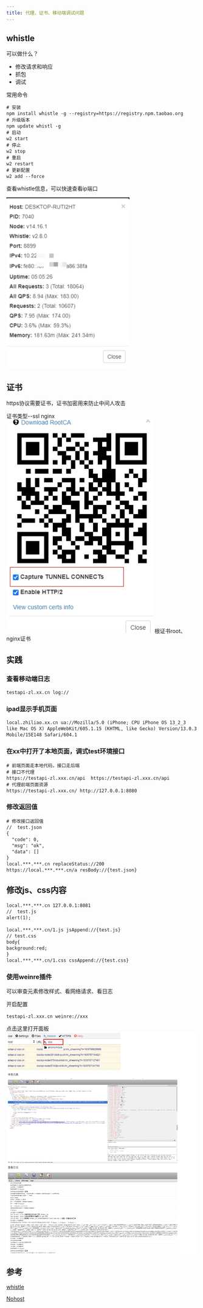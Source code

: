 ```yaml
---
title: 代理、证书、移动端调试问题
---
```


## whistle
可以做什么？

- 修改请求和响应
- 抓包
- 调试

常用命令
```
# 安装
npm install whistle -g --registry=https://registry.npm.taobao.org
# 升级版本
npm update whistl -g 
# 启动
w2 start
# 停止
w2 stop
# 重启
w2 restart
# 更新配置
w2 add --force
```

查看whistle信息，可以快速查看ip端口

![whistle信息](./images/1636387236745.jpg)

## 证书
https协议需要证书，证书加密用来防止中间人攻击

证书类型--ssl nginx
![证书下载](./images/1636387388315.jpg)
根证书root、nginx证书

## 实践

### 查看移动端日志
```
testapi-zl.xx.cn log://
```

### ipad显示手机页面
```
local.zhiliao.xx.cn ua://Mozilla/5.0 (iPhone; CPU iPhone OS 13_2_3 like Mac OS X) AppleWebKit/605.1.15 (KHTML, like Gecko) Version/13.0.3 Mobile/15E148 Safari/604.1
```

### 在xx中打开了本地页面，调式test环境接口
```
# 前端页面走本地代码，接口走后端
# 接口不代理
https://testapi-zl.xxx.cn/api  https://testapi-zl.xxx.cn/api
# 代理前端页面资源
https://testapi-zl.xxx.cn/ http://127.0.0.1:8080
```

### 修改返回值
```
# 修改接口返回值
//  test.json
{
  "code": 0,
  "msg": "ok",
  "data": []
}
local.***.***.cn replaceStatus://200
https://local.***.***.cn/a resBody://{test.json}
```

## 修改js、css内容
```
local.***.***.cn 127.0.0.1:8081
//  test.js
alert(1);

local.***.***.cn/1.js jsAppend://{test.js}
// test.css
body{
background:red;
}
local.***.***.cn/1.css cssAppend://{test.css}
```

### 使用weinre插件
可以审查元素修改样式、看网络请求、看日志

开启配置
```
testapi-zl.xxx.cn weinre://xxx
```
点击这里打开面板
![weinre](./images/1636387841083.jpg)

## 参考
[whistle](https://avwo.github.io/whistle/)

[Nohost](https://github.com/Tencent/nohost)
